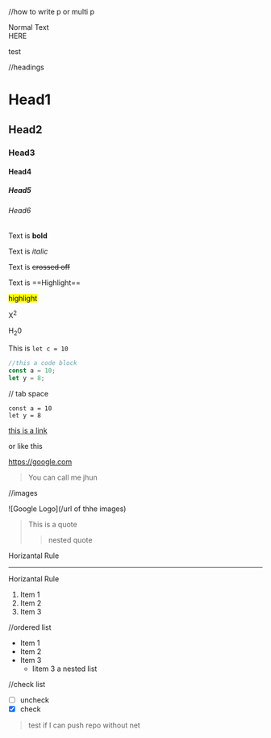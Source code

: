 //how to write p or multi p

Normal Text  
HERE

test

//headings

# Head1

## Head2

### Head3

#### Head4

##### Head5

###### Head6

Text is **bold**

Text is _italic_

Text is ~~crossed off~~

Text is ==Highlight==

<mark>highlight<mark>

X<sup>2</sup>

H<sub>2</sub>0

This is `let c = 10`

```js // to support language
//this a code block
const a = 10;
let y = 8;
```

// tab space

    const a = 10
    let y = 8

[this is a link](https://google.com)

or like this

<https://google.com>

> You can call me jhun

//images

![Google Logo](/url of thhe images)

> This is a quote
>
> > nested quote

Horizantal Rule

---

Horizantal Rule

1. Item 1
2. Item 2
3. Item 3

//ordered list

- Item 1
- Item 2
- Item 3
  - Iitem 3 a nested list

//check list

- [ ] uncheck
- [x] check

> test if I can push repo without net
